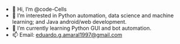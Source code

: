 - 👋 Hi, I’m @code-Cells
- 👀 I’m interested in Python automation, data science and machine learning; and Java android/web development.
- 🌱 I’m currently learning Python GUI and bot automation.
- 📫 Email: eduardo.g.amaral1997@gmail.com

